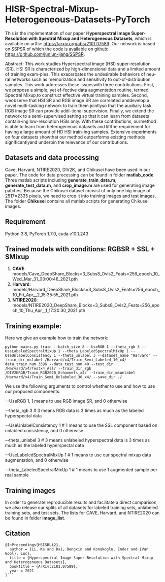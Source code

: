 # HISR-Spectral-Mixup-Heterogeneous-Datasets-PyTorch
This is the implementation of our paper **Hyperspectral Image Super-Resolution with Spectral Mixup and Heterogeneous Datasets**, which is available on arXiv:  https://arxiv.org/abs/2101.07589. Our network is based on SSPSR of which the code is available on github: https://github.com/junjun-jiang/SSPSR.

Abstract: This  work  studies  Hyperspectral  image  (HSI)  super-resolution   (SR).   HSI   SR   is   characterized   by   high-dimensional data and a limited amount of training exam-ples.   This  exacerbates  the  undesirable  behaviors  of  neu-ral networks such as memorization and sensitivity to out-of-distribution samples.   This work addresses these issueswith three contributions. First, we propose a simple, yet ef-fective data augmentation routine, termed Spectral Mixup,to construct effective virtual training samples.  Second, weobserve that HSI SR and RGB image SR are correlated anddevelop a novel multi-tasking network to train them jointlyso that the auxiliary task RGB image SR can provide addi-tional supervision. Finally, we extend the network to a semi-supervised setting so that it can learn from datasets contain-ing low-resolution HSIs only. With these contributions, ourmethod is able to learn from heterogeneous datasets and liftthe requirement for having a large amount of HD HSI train-ing samples.  Extensive experiments on four datasets showthat our method outperforms existing methods significantlyand underpin the relevance of our contributions. 

## Datasets and data processing
Cave, Harvard, NTIRE2020, DIV2K, and Chikusei have been used in our paper. The code for data processing can be found in folder **matlab_code**. Three matlab scripts including **generate_train_data.m**, **generate_test_data.m**, and **crop_image.m** are used for generating image patches. Because the Chikusei dataset consist of only one big image of 2517×2335 pixels, we need to crop it into training images and test images. The folder **Chikusei** contains all matlab scripts for generating Chikusei images. 

## Requirement
Python 3.8, PyTorch 1.7.0, cuda v10.1.243

## Trained models with conditions: RGBSR + SSL + SMixup
1. **CAVE**: 
    models/Cave_DeepShare_Blocks=3_Subs8_Ovls2_Feats=256_epoch_10_Wed_Mar_31_03:00:46_2021.pth
2. **Harvard**: 
    models/Harvard_DeepShare_Blocks=3_Subs8_Ovls2_Feats=256_epoch_10_Fri_Apr__2_15:35:55_2021.pth
3. **NTIRE2020**: 
    models/NTIRE2020_DeepShare_Blocks=3_Subs8_Ovls2_Feats=256_epoch_10_Thu_Apr__1_17:20:30_2021.pth
    
## Training example:
Here we give an example how to train the network: 

`python mains.py train --batch_size
8
--UseRGB
1
--theta_rgb
3
--UseLabeledSpectralMixUp
1
--theta_LabeledSpectralMixUp
1
--UseUnlabelConsistency
1
--theta_unlabel
3
--dataset_name
"Harvard"
--train_dir_mslabel
/Harvard/x4/Train_Semi_Labeled_10_x4/
--data_train_num
3396
--data_test_num
40
--test_dir
/Harvard/x4/Testx4_All/
--train_dir_rgb
/DIV2KRGB/Train_RGB2020_8channels_x4/
--train_dir_msunlabel
/Harvard/x4/Train_Semi_Unlabeled_30_x4/
--save_dir
./`

We use the following arguments to control whether to use and how to use our proposed components: 

--UseRGB 1,                          1 means to use RGB image SR, and 0 otherwise

--theta_rgb 3                      # 3 means RGB data is 3 times as much as the labeled hyperspectal data  

--UseUnlabelConsistency 1          # 1 means to use the SSL component based on unlabled consistency, and 0 otherwise 

--theta_unlabel 3                  # 3 means unlabeled hyperspectral data is 3 times as much as the labeled hyperspectal data  

--UseLabeledSpectralMixUp 1        # 1 means to use our spectral mixup data augmentation, and 0 otherwise

--theta_LabeledSpectralMixUp 1     # 1 means to use 1 augmented sample per real sample

## Training images
In order to generate reproducible results and facilitate a direct comparison, we also release our splits of all datasets for labeled training sets, unlabeled training sets, and test sets. The lists for CAVE, Harvard, and NTIRE2020 can be found in folder **image_list**. 



## Citation
```
@InProceedings{HSISRLi21,
  author = {Li, Ke and Dai, Dengxin and Konukoglu, Ender and {Van Gool}, Luc},
  title = {Hyperspectral Image Super-Resolution with Spectral Mixup and Heterogeneous Datasets},
  booktitle = {ArXiv:2101.07589},
  year = 2021
}```
